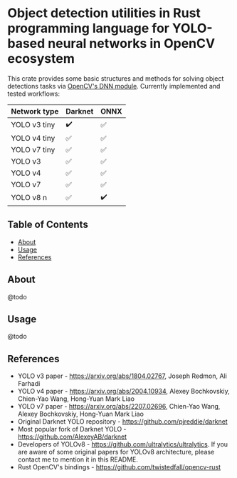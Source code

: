 # Object detection utilities in Rust programming language for YOLO-based neural networks in OpenCV ecosystem

This crate provides some basic structures and methods for solving object detections tasks via [OpenCV's DNN module](https://docs.opencv.org/4.8.0/d2/d58/tutorial_table_of_content_dnn.html). Currently implemented and tested workflows:

| Network type  | Darknet | ONNX |
| ------------- | ------------- | ------------- |
| YOLO v3 tiny  | :heavy_check_mark:  | :white_check_mark:  |
| YOLO v4 tiny  | :white_check_mark:  | :white_check_mark:  |
| YOLO v7 tiny  | :white_check_mark:  | :white_check_mark:  |
| YOLO v3  | :white_check_mark:  | :white_check_mark:  |
| YOLO v4  | :white_check_mark:  | :white_check_mark:  |
| YOLO v7 | :white_check_mark:  | :white_check_mark:  |
| YOLO v8 n  | :white_check_mark:  | :heavy_check_mark:  |

## Table of Contents

- [About](#about)
- [Usage](#usage)
- [References](#references)

## About
@todo

## Usage
@todo

## References
* YOLO v3 paper - https://arxiv.org/abs/1804.02767, Joseph Redmon, Ali Farhadi
* YOLO v4 paper - https://arxiv.org/abs/2004.10934, Alexey Bochkovskiy, Chien-Yao Wang, Hong-Yuan Mark Liao
* YOLO v7 paper - https://arxiv.org/abs/2207.02696, Chien-Yao Wang, Alexey Bochkovskiy, Hong-Yuan Mark Liao
* Original Darknet YOLO repository - https://github.com/pjreddie/darknet
* Most popular fork of Darknet YOLO - https://github.com/AlexeyAB/darknet
* Developers of YOLOv8 - https://github.com/ultralytics/ultralytics. If you are aware of some original papers for YOLOv8 architecture, please contact me to mention it in this README.
* Rust OpenCV's bindings - https://github.com/twistedfall/opencv-rust



